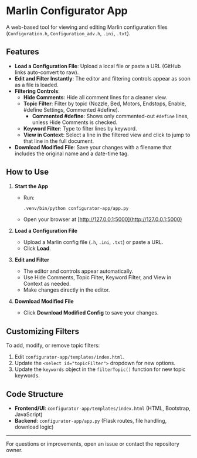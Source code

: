 
# Marlin Configurator App

A web-based tool for viewing and editing Marlin configuration files (`Configuration.h`, `Configuration_adv.h`, `.ini`, `.txt`).

## Features

- **Load a Configuration File**: Upload a local file or paste a URL (GitHub links auto-convert to raw).
- **Edit and Filter Instantly**: The editor and filtering controls appear as soon as a file is loaded.
- **Filtering Controls**:
  - **Hide Comments**: Hide all comment lines for a cleaner view.
  - **Topic Filter**: Filter by topic (Nozzle, Bed, Motors, Endstops, Enable, #define Settings, Commented #define).
    - **Commented #define**: Shows only commented-out `#define` lines, unless Hide Comments is checked.
  - **Keyword Filter**: Type to filter lines by keyword.
  - **View in Context**: Select a line in the filtered view and click to jump to that line in the full document.
- **Download Modified File**: Save your changes with a filename that includes the original name and a date-time tag.

## How to Use

1. **Start the App**
   - Run:
     ```bash
     .venv/bin/python configurator-app/app.py
     ```
   - Open your browser at [http://127.0.0.1:5000](http://127.0.0.1:5000)

2. **Load a Configuration File**
   - Upload a Marlin config file (`.h`, `.ini`, `.txt`) or paste a URL.
   - Click **Load**.

3. **Edit and Filter**
   - The editor and controls appear automatically.
   - Use Hide Comments, Topic Filter, Keyword Filter, and View in Context as needed.
   - Make changes directly in the editor.

4. **Download Modified File**
   - Click **Download Modified Config** to save your changes.

## Customizing Filters

To add, modify, or remove topic filters:

1. Edit `configurator-app/templates/index.html`.
2. Update the `<select id="topicFilter">` dropdown for new options.
3. Update the `keywords` object in the `filterTopic()` function for new topic keywords.

## Code Structure

- **Frontend/UI**: `configurator-app/templates/index.html` (HTML, Bootstrap, JavaScript)
- **Backend**: `configurator-app/app.py` (Flask routes, file handling, download logic)

---

For questions or improvements, open an issue or contact the repository owner.
